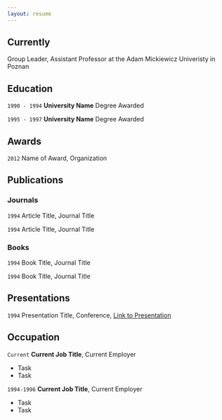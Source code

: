 ```yaml
---
layout: resume
---
```

## Currently

Group Leader, Assistant Professor at the Adam Mickiewicz Univeristy in Poznan

## Education

`1990 - 1994`
__University Name__
Degree Awarded

`1995 - 1997`
__University Name__
Degree Awarded 

## Awards

`2012`
Name of Award, Organization 

## Publications

<!-- A list is also available [online](https://scholar.google.co.uk/citations?user=LTOTl0YAAAAJ) -->

### Journals

`1994`
Article Title, Journal Title

`1994`
Article Title, Journal Title

### Books

`1994`
Book Title, Journal Title

`1994`
Book Title, Journal Title


## Presentations

`1994`
Presentation Title, Conference, <a href="https://MyWebsite.tld/presentation1">Link to Presentation</a>


## Occupation

`Current`
__Current Job Title__, Current Employer 

- Task
- Task

`1994-1996`
__Current Job Title__, Current Employer 

- Task
- Task



<!-- ### Footer

Last updated: May 2013 -->


